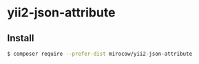 # yii2-json-attribute

## Install 

```bash
$ composer require --prefer-dist mirocow/yii2-json-attribute
```